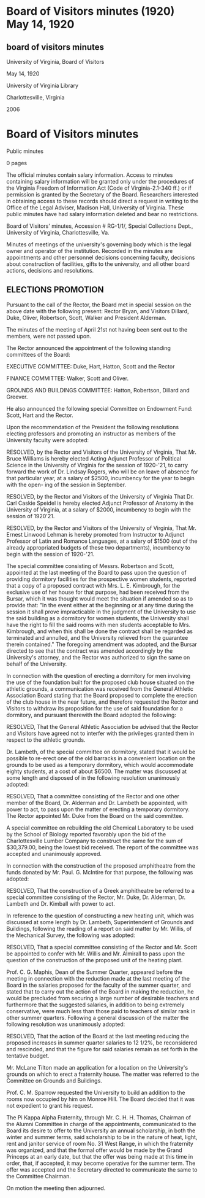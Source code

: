 Board of Visitors minutes (1920) May 14, 1920
=============================================

board of visitors minutes
-------------------------

University of Virginia, Board of Visitors

May 14, 1920

University of Virginia Library

Charlottesville, Virginia

2006

Board of Visitors minutes
=========================

Public minutes

0 pages

The official minutes contain salary information. Access to minutes containing salary information will be granted only under the procedures of the Virginia Freedom of Information Act (Code of Virginia-2.1-340 ff.) or if permission is granted by the Secretary of the Board. Researchers interested in obtaining access to these records should direct a request in writing to the Office of the Legal Adviser, Madison Hall, University of Virginia. These public minutes have had salary information deleted and bear no restrictions.

Board of Visitors' minutes, Accession # RG-1/1/, Special Collections Dept., University of Virginia, Charlottesville, Va.

Minutes of meetings of the university's governing body which is the legal owner and operator of the institution. Recorded in the minutes are appointments and other personnel decisions concerning faculty, decisions about construction of facilities, gifts to the university, and all other board actions, decisions and resolutions.

ELECTIONS PROMOTION
-------------------

Pursuant to the call of the Rector, the Board met in special session on the above date with the following present: Rector Bryan, and Visitors Dillard, Duke, Oliver, Robertson, Scott, Walker and President Alderman.

The minutes of the meeting of April 21st not having been sent out to the members, were not passed upon.

The Rector announced the appointment of the following standing committees of the Board:

EXECUTIVE COMMITTEE: Duke, Hart, Hatton, Scott and the Rector

FINANCE COMMITTEE: Walker, Scott and Oliver.

GROUNDS AND BUILDINGS COMMITTEE: Hatton, Robertson, Dillard and Greever.

He also announced the following special Committee on Endowment Fund: Scott, Hart and the Rector.

Upon the recommendation of the President the following resolutions electing professors and promoting an instructor as members of the University faculty were adopted:

RESOLVED, by the Rector and Visitors of the University of Virginia, That Mr. Bruce Williams is hereby elected Acting Adjunct Professor of Political Science in the University of Virginia for the session of 1920-'21, to carry forward the work of Dr. Lindsay Rogers, who will be on leave of absence for that particular year, at a salary of $2500, incumbency for the year to begin with the open- ing of the session in September.

RESOLVED, by the Rector and Visitors of the University of Virginia That Dr. Carl Caskie Speidel is hereby elected Adjunct Professor of Anatomy in the University of Virginia, at a salary of $2000, incumbency to begin with the session of 1920'21.

RESOLVED, by the Rector and Visitors of the University of Virginia, That Mr. Ernest Linwood Lehman is hereby promoted from Instructor to Adjunct Professor of Latin and Romance Languages, at a salary of $1500 (out of the already appropriated budgets of these two departments), incumbency to begin with the session of 1920-'21.

The special committee consisting of Messrs. Robertson and Scott, appointed at the last meeting of the Board to pass upon the question of providing dormitory facilities for the prospective women students, reported that a copy of a proposed contract with Mrs. L. E. Kimbrough, for the exclusive use of her house for that purpose, had been received from the Bursar, which it was thought would meet the situation if amended so as to provide that: "In the event either at the beginning or at any time during the session it shall prove impracticable in the judgment of the University to use the said building as a dormitory for women students, the University shall have the right to fill the said rooms with men students acceptable to Mrs. Kimbrough, and when this shall be done the contract shall be regarded as terminated and annulled, and the University relieved from the guarantee therein contained." The foregoing amendment was adopted, and the Bursar directed to see that the contract was amended accordingly by the University's attorney, and the Rector was authorized to sign the same on behalf of the University.

In connection with the question of erecting a dormitory for men involving the use of the foundation built for the proposed club house situated on the athletic grounds, a communication was received from the General Athletic Association Board stating that the Board proposed to complete the erection of the club house in the near future, and therefore requested the Rector and Visitors to withdraw its proposition for the use of said foundation for a dormitory, and pursuant therewith the Board adopted the following:

RESOLVED, That the General Athletic Association be advised that the Rector and Visitors have agreed not to interfer with the privileges granted them in respect to the athletic grounds.

Dr. Lambeth, of the special committee on dormitory, stated that it would be possible to re-erect one of the old barracks in a convenient location on the grounds to be used as a temporary dormitory, which would accommodate eighty students, at a cost of about $6500. The matter was discussed at some length and disposed of in the following resolution unanimously adopted:

RESOLVED, That a committee consisting of the Rector and one other member of the Board, Dr. Alderman and Dr. Lambeth be appointed, with power to act, to pass upon the matter of erecting a temporary dormitory. The Rector appointed Mr. Duke from the Board on the said committee.

A special committee on rebuilding the old Chemical Laboratory to be used by the School of Biology reported favorably upon the bid of the Charlottesville Lumber Company to construct the same for the sum of $30,379.00, being the lowest bid received. The report of the committee was accepted and unanimously approved.

In connection with the construction of the proposed amphitheatre from the funds donated by Mr. Paul. G. McIntire for that purpose, the following was adopted:

RESOLVED, That the construction of a Greek amphitheatre be referred to a special committee consisting of the Rector, Mr. Duke, Dr. Alderman, Dr. Lambeth and Dr. Kimball with power to act.

In reference to the question of constructing a new heating unit, which was discussed at some length by Dr. Lambeth, Superintendent of Grounds and Buildings, following the reading of a report on said matter by Mr. Willis, of the Mechanical Survey, the following was adopted:

RESOLVED, That a special committee consisting of the Rector and Mr. Scott be appointed to confer with Mr. Willis and Mr. Almirall to pass upon the question of the construction of the proposed unit of the heating plant.

Prof. C. G. Maphis, Dean of the Summer Quarter, appeared before the meeting in connection with the reduction made at the last meeting of the Board in the salaries proposed for the faculty of the summer quarter, and stated that to carry out the action of the Board in making the reduction, he would be precluded from securing a large number of desirable teachers and furthermore that the suggested salaries, in addition to being extremely conservative, were much less than those paid to teachers of similar rank in other summer quarters. Following a general discussion of the matter the following resolution was unanimously adopted:

RESOLVED, That the action of the Board at the last meeting reducing the proposed increases in summer quarter salaries to 12 1/2%, be reconsidered and rescinded, and that the figure for said salaries remain as set forth in the tentative budget.

Mr. McLane Tilton made an application for a location on the University's grounds on which to erect a fraternity house. The matter was referred to the Committee on Grounds and Buildings.

Prof. C. M. Sparrow requested the University to build an addition to the rooms now occupied by him on Monroe Hill. The Board decided that it was not expedient to grant his request.

The Pi Kappa Alpha Fraternity, through Mr. C. H. H. Thomas, Chairman of the Alumni Committee in charge of the appointments, communicated to the Board its desire to offer to the University an annual scholarship, in both the winter and summer terms, said scholarship to be in the nature of heat, light, rent and janitor service of room No. 31 West Range, in which the fraternity was organized, and that the formal offer would be made by the Grand Princeps at an early date, but that the offer was being made at this time in order, that, if accepted, it may become operative for the summer term. The offer was accepted and the Secretary directed to communicate the same to the Committee Chairman.

On motion the meeting then adjourned.